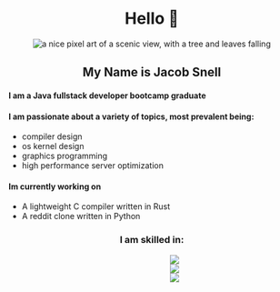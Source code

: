 <div align="center">
  <h1>Hello 👋</h1>
  <img src="https://i.imgur.com/mBOLoZc.gif" alt="a nice pixel art of a scenic view, with a tree and leaves falling"></img>


    
## My Name is Jacob Snell
<div align="left">

#### I am a Java fullstack developer bootcamp graduate
#### I am passionate about a variety of topics, most prevalent being:
  * compiler design
  * os kernel design
  * graphics programming
  * high performance server optimization
    
#### Im currently working on
  * A lightweight C compiler written in Rust
  * A reddit clone written in Python
</div>

  
### I am skilled in:
  <div align="center" style="margin-left: 5rem;">
    <a href="https://skillicons.dev">
      <img src="https://skillicons.dev/icons?i=rust,python,java,javascript,typescript,git,linux" /><br>
      <img src="https://skillicons.dev/icons?i=angular,arduino,aws,django,html,css,eclipse" /><br>
      <img src="https://skillicons.dev/icons?i=github,gradle,heroku,mysql,postman,spring,threejs" /><br>
    </a>
  </div>

</div>

